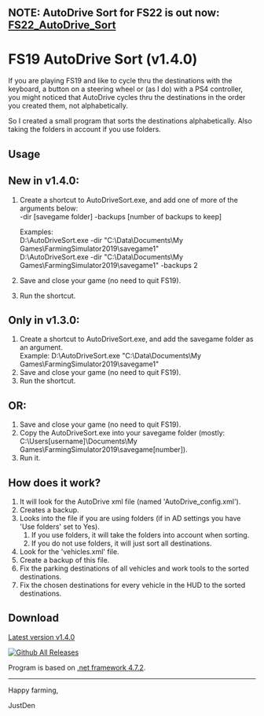 ## NOTE: AutoDrive Sort for FS22 is out now: [FS22_AutoDrive_Sort](https://github.com/JustDen1234/FS22_AutoDrive_Sort)

# FS19 AutoDrive Sort (v1.4.0)

If you are playing FS19 and like to cycle thru the destinations with the keyboard, a button on a steering wheel or (as I do) with a PS4 controller, 
you might noticed that AutoDrive cycles thru the destinations in the order you created them, not alphabetically.

So I created a small program that sorts the destinations alphabetically. Also taking the folders in account if you use folders.

## Usage

New in v1.4.0:
---
1. Create a shortcut to AutoDriveSort.exe, and add one of more of the arguments below:  
   -dir [savegame folder]
   -backups [number of backups to keep]  

   Examples:  
     D:\AutoDriveSort.exe -dir "C:\Data\Documents\My Games\FarmingSimulator2019\savegame1"  
     D:\AutoDriveSort.exe -dir "C:\Data\Documents\My Games\FarmingSimulator2019\savegame1"  -backups 2

1. Save and close your game (no need to quit FS19).
1. Run the shortcut.


Only in v1.3.0:
---
1. Create a shortcut to AutoDriveSort.exe, and add the savegame folder as an argument.  
   Example: D:\AutoDriveSort.exe "C:\Data\Documents\My Games\FarmingSimulator2019\savegame1"  
1. Save and close your game (no need to quit FS19).
1. Run the shortcut.


OR:
---

1. Save and close your game (no need to quit FS19).
1. Copy the AutoDriveSort.exe into your savegame folder (mostly: C:\Users\[username]\Documents\My Games\FarmingSimulator2019\savegame[number]\).
1. Run it.



## How does it work?

1. It will look for the AutoDrive xml file (named 'AutoDrive_config.xml').
1. Creates a backup.
1. Looks into the file if you are using folders (if in AD settings you have 'Use folders' set to Yes).
   1. If you use folders, it will take the folders into account when sorting.
   1. If you do not use folders, it will just sort all destinations.
1. Look for the 'vehicles.xml' file.
1. Create a backup of this file.
1. Fix the parking destinations of all vehicles and work tools to the sorted destinations.
1. Fix the chosen destinations for every vehicle in the HUD to the sorted destinations.

## Download

[Latest version v1.4.0](https://github.com/JustDen1234/FS19_AutoDrive_Sort/releases/download/1.4.0/AutoDriveSort.exe)

[![Github All Releases](https://img.shields.io/github/downloads/JustDen1234/FS19_AutoDrive_Sort/total.svg)]()

Program is based on [.net framework 4.7.2](https://dotnet.microsoft.com/download/dotnet-framework/net472).

---
Happy farming,

JustDen


